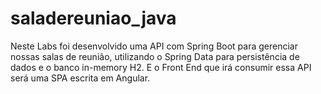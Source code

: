 # saladereuniao_java
Neste Labs foi desenvolvido uma API com Spring Boot para gerenciar nossas salas de reunião, utilizando o Spring Data para persistência de dados e o banco in-memory H2. 
E o Front End que irá consumir essa API será uma SPA escrita em Angular.
